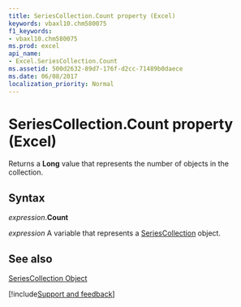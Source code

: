 ```yaml
---
title: SeriesCollection.Count property (Excel)
keywords: vbaxl10.chm580075
f1_keywords:
- vbaxl10.chm580075
ms.prod: excel
api_name:
- Excel.SeriesCollection.Count
ms.assetid: 500d2632-89d7-176f-d2cc-71489b0daece
ms.date: 06/08/2017
localization_priority: Normal
---
```



# SeriesCollection.Count property (Excel)

Returns a  **Long** value that represents the number of objects in the collection.


## Syntax

_expression_.**Count**

_expression_ A variable that represents a [SeriesCollection](Excel.SeriesCollection.md) object.


## See also


[SeriesCollection Object](Excel.SeriesCollection.md)

[!include[Support and feedback](~/includes/feedback-boilerplate.md)]